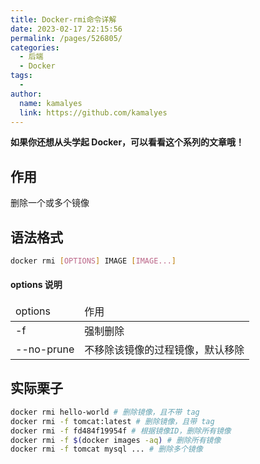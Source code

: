 ```yaml
---
title: Docker-rmi命令详解
date: 2023-02-17 22:15:56
permalink: /pages/526805/
categories:
  - 后端
  - Docker
tags:
  - 
author: 
  name: kamalyes
  link: https://github.com/kamalyes
---
```

**如果你还想从头学起 Docker，可以看看这个系列的文章哦！**

## 作用

删除一个或多个镜像

## 语法格式

```bash
docker rmi [OPTIONS] IMAGE [IMAGE...]
```

#### options 说明

<table>
<thead>
<tr>
<td>options</td>
<td>作用</td>
</tr>
</thead>
<tbody>
<tr>
<td>-f</td>
<td>强制删除</td>
</tr>
<tr>
<td>--no-prune</td>
<td>不移除该镜像的过程镜像，默认移除</td>
</tr>
</tbody>
</table>

## 实际栗子

```bash
docker rmi hello-world # 删除镜像，且不带 tag
docker rmi -f tomcat:latest # 删除镜像，且带 tag
docker rmi -f fd484f19954f # 根据镜像ID，删除所有镜像
docker rmi -f $(docker images -aq) # 删除所有镜像
docker rmi -f tomcat mysql ... # 删除多个镜像
```
